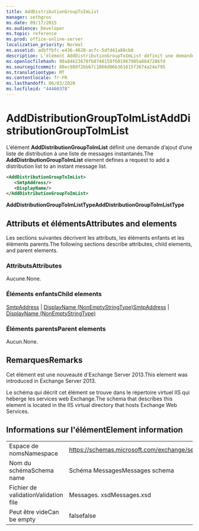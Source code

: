 ```yaml
---
title: AddDistributionGroupToImList
manager: sethgros
ms.date: 09/17/2015
ms.audience: Developer
ms.topic: reference
ms.prod: office-online-server
localization_priority: Normal
ms.assetid: adbffbfc-e436-4620-acfc-5dfd41a88cb8
description: L’élément AddDistributionGroupToImList définit une demande d’ajout d’une liste de distribution à une liste de messages instantanés.
ms.openlocfilehash: 90a84b23678fb0740158f601967905a8847286fd
ms.sourcegitcommit: 88ec988f2bb67c1866d06b361615f3674a24e795
ms.translationtype: MT
ms.contentlocale: fr-FR
ms.lasthandoff: 06/03/2020
ms.locfileid: "44460378"
---
```

# <a name="adddistributiongrouptoimlist"></a><span data-ttu-id="55336-103">AddDistributionGroupToImList</span><span class="sxs-lookup"><span data-stu-id="55336-103">AddDistributionGroupToImList</span></span>

<span data-ttu-id="55336-104">L’élément **AddDistributionGroupToImList** définit une demande d’ajout d’une liste de distribution à une liste de messages instantanés.</span><span class="sxs-lookup"><span data-stu-id="55336-104">The **AddDistributionGroupToImList** element defines a request to add a distribution list to an instant message list.</span></span> 
  
```XML
<AddDistributionGroupToImList>
   <SmtpAddress/>
   <DisplayName/>
</AddDistributionGroupToImList>
```

 <span data-ttu-id="55336-105">**AddDistributionGroupToImListType**</span><span class="sxs-lookup"><span data-stu-id="55336-105">**AddDistributionGroupToImListType**</span></span>
## <a name="attributes-and-elements"></a><span data-ttu-id="55336-106">Attributs et éléments</span><span class="sxs-lookup"><span data-stu-id="55336-106">Attributes and elements</span></span>

<span data-ttu-id="55336-107">Les sections suivantes décrivent les attributs, les éléments enfants et les éléments parents.</span><span class="sxs-lookup"><span data-stu-id="55336-107">The following sections describe attributes, child elements, and parent elements.</span></span>
  
### <a name="attributes"></a><span data-ttu-id="55336-108">Attributs</span><span class="sxs-lookup"><span data-stu-id="55336-108">Attributes</span></span>

<span data-ttu-id="55336-109">Aucune.</span><span class="sxs-lookup"><span data-stu-id="55336-109">None.</span></span>
  
### <a name="child-elements"></a><span data-ttu-id="55336-110">Éléments enfants</span><span class="sxs-lookup"><span data-stu-id="55336-110">Child elements</span></span>

<span data-ttu-id="55336-111">[SmtpAddress](smtpaddress.md)  |  [DisplayName (NonEmptyStringType)](displayname-nonemptystringtype.md)</span><span class="sxs-lookup"><span data-stu-id="55336-111">[SmtpAddress](smtpaddress.md) | [DisplayName (NonEmptyStringType)](displayname-nonemptystringtype.md)</span></span>
  
### <a name="parent-elements"></a><span data-ttu-id="55336-112">Éléments parents</span><span class="sxs-lookup"><span data-stu-id="55336-112">Parent elements</span></span>

<span data-ttu-id="55336-113">Aucun.</span><span class="sxs-lookup"><span data-stu-id="55336-113">None.</span></span>
  
## <a name="remarks"></a><span data-ttu-id="55336-114">Remarques</span><span class="sxs-lookup"><span data-stu-id="55336-114">Remarks</span></span>

<span data-ttu-id="55336-115">Cet élément est une nouveauté d'Exchange Server 2013.</span><span class="sxs-lookup"><span data-stu-id="55336-115">This element was introduced in Exchange Server 2013.</span></span>
  
<span data-ttu-id="55336-116">Le schéma qui décrit cet élément se trouve dans le répertoire virtuel IIS qui héberge les services web Exchange.</span><span class="sxs-lookup"><span data-stu-id="55336-116">The schema that describes this element is located in the IIS virtual directory that hosts Exchange Web Services.</span></span>
  
## <a name="element-information"></a><span data-ttu-id="55336-117">Informations sur l'élément</span><span class="sxs-lookup"><span data-stu-id="55336-117">Element information</span></span>

|||
|:-----|:-----|
|<span data-ttu-id="55336-118">Espace de noms</span><span class="sxs-lookup"><span data-stu-id="55336-118">Namespace</span></span>  <br/> |https://schemas.microsoft.com/exchange/services/2006/messages  <br/> |
|<span data-ttu-id="55336-119">Nom du schéma</span><span class="sxs-lookup"><span data-stu-id="55336-119">Schema name</span></span>  <br/> |<span data-ttu-id="55336-120">Schéma Messages</span><span class="sxs-lookup"><span data-stu-id="55336-120">Messages schema</span></span>  <br/> |
|<span data-ttu-id="55336-121">Fichier de validation</span><span class="sxs-lookup"><span data-stu-id="55336-121">Validation file</span></span>  <br/> |<span data-ttu-id="55336-122">Messages. xsd</span><span class="sxs-lookup"><span data-stu-id="55336-122">Messages.xsd</span></span>  <br/> |
|<span data-ttu-id="55336-123">Peut être vide</span><span class="sxs-lookup"><span data-stu-id="55336-123">Can be empty</span></span>  <br/> |<span data-ttu-id="55336-124">false</span><span class="sxs-lookup"><span data-stu-id="55336-124">false</span></span>  <br/> |
   

